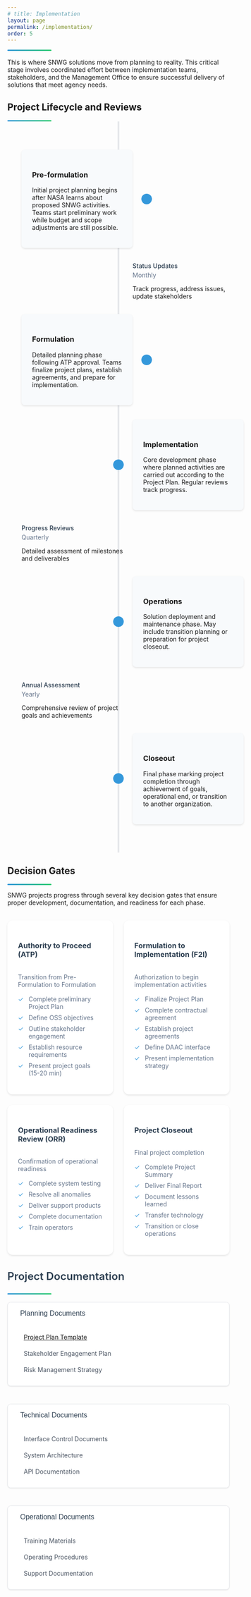 ```yaml
---
# title: Implementation
layout: page
permalink: /implementation/
order: 5
---
```

<div class="header-line"></div>
<br>
This is where SNWG solutions move from planning to reality. This critical stage involves coordinated effort between implementation teams, stakeholders, and the Management Office to ensure successful delivery of solutions that meet agency needs.

## Project Lifecycle and Reviews
<div class="header-line"></div>

<!--Timeline-->
<div class="timeline">
    <!-- PreFormulation -->
    <div class="timeline-item">
        <div class="timeline-dot"></div>
        <div class="timeline-content">
            <h3>Pre-formulation</h3>
            <p>Initial project planning begins after NASA learns about proposed SNWG activities. Teams start preliminary work while budget and scope adjustments are still possible.</p>
        </div>
    </div >
    <!-- Monthly Update-->
    <div class="timeline-item">
        <div class="review-title">Status Updates</div>
        <div class="review-freq">Monthly</div>
            <p>Track progress, address issues, update stakeholders</p>
    </div> 
    <!-- Formulation -->
    <div class="timeline-item">
        <div class="timeline-dot"></div>
        <div class="timeline-content">
            <h3>Formulation</h3>
            <p>Detailed planning phase following ATP approval. Teams finalize project plans, establish agreements, and prepare for implementation.</p>
        </div>
    </div>
    <!-- Implementation -->
    <div class="timeline-item">
        <div class="timeline-dot"></div>
        <div class="timeline-content">
            <h3>Implementation</h3>
            <p>Core development phase where planned activities are carried out according to the Project Plan. Regular reviews track progress.</p>
        </div>
    </div> 
    <!-- Quarterly Review -->
    <div class="timeline-item">
        <div class="review-title">Progress Reviews</div>
        <div class="review-freq">Quarterly</div>
            <p>Detailed assessment of milestones and deliverables</p>
    </div> 
    <!-- Operations -->
    <div class="timeline-item">
        <div class="timeline-dot"></div>
        <div class="timeline-content">
            <h3>Operations</h3>
            <p>Solution deployment and maintenance phase. May include transition planning or preparation for project closeout.</p>
        </div>
    </div>
    <!-- Annual Review -->
    <div class="timeline-item">
        <div class="review-title">Annual Assessment</div>
        <div class="review-freq">Yearly</div>
        <p>Comprehensive review of project goals and achievements</p>
    </div> 
    <!-- Closeout -->
    <div class="timeline-item">
        <div class="timeline-dot"></div>
        <div class="timeline-content">
            <h3>Closeout</h3>
            <p>Final phase marking project completion through achievement of goals, operational end, or transition to another organization.</p>
        </div>
    </div>
    <!-- End All-->
</div>

## Decision Gates
<div class="header-line"></div>

SNWG projects progress through several key decision gates that ensure proper development, documentation, and readiness for each phase.

<div class="decision-gates">
  <div class="gate-card">
    <div class="gate-header">
      <h3>Authority to Proceed (ATP)</h3>
    </div>
    <div class="gate-content">
      <p>Transition from Pre-Formulation to Formulation</p>
      <ul class="checklist">
        <li>Complete preliminary Project Plan</li>
        <li>Define OSS objectives</li>
        <li>Outline stakeholder engagement</li>
        <li>Establish resource requirements</li>
        <li>Present project goals (15-20 min)</li>
      </ul>
    </div>
  </div>

  <div class="gate-card">
    <div class="gate-header">
      <h3>Formulation to Implementation (F2I)</h3>
    </div>
    <div class="gate-content">
      <p>Authorization to begin implementation activities</p>
      <ul class="checklist">
        <li>Finalize Project Plan</li>
        <li>Complete contractual agreement</li>
        <li>Establish project agreements</li>
        <li>Define DAAC interface</li>
        <li>Present implementation strategy</li>
      </ul>
    </div>
  </div>

  <div class="gate-card">
    <div class="gate-header">
      <h3>Operational Readiness Review (ORR)</h3>
    </div>
    <div class="gate-content">
      <p>Confirmation of operational readiness</p>
      <ul class="checklist">
        <li>Complete system testing</li>
        <li>Resolve all anomalies</li>
        <li>Deliver support products</li>
        <li>Complete documentation</li>
        <li>Train operators</li>
      </ul>
    </div>
  </div>

  <div class="gate-card">
    <div class="gate-header">
      <h3>Project Closeout</h3>
    </div>
    <div class="gate-content">
      <p>Final project completion</p>
      <ul class="checklist">
        <li>Complete Project Summary</li>
        <li>Deliver Final Report</li>
        <li>Document lessons learned</li>
        <li>Transfer technology</li>
        <li>Transition or close operations</li>
      </ul>
    </div>
  </div>
</div>

<style>
/* Timeline styles */
.timeline-container {
  margin: 2rem 0;
  padding: 1rem;
}

.timeline {
  position: relative;
  max-width: 1200px;
  margin: 0 auto;
  padding: 2rem 0;
}

.timeline::before {
  content: '';
  position: absolute;
  width: 4px;
  background: var(--timeline-line-color, #e5e7eb);
  top: 0;
  bottom: 0;
  left: 50%;
  transform: translateX(-50%);
}

.timeline-item {
  position: relative;
  margin: 2rem 0;
  width: 50%;
  padding: 0 2rem;
}

.timeline-item:nth-child(odd) {
  left: 0;
}

.timeline-item:nth-child(even) {
  left: 50%;
}

.timeline-dot {
  position: absolute;
  width: 1.5rem;
  height: 1.5rem;
  background: var(--timeline-dot-color, #3498db);
  border-radius: 50%;
  right: -0.75rem;
  top: 50%;
  transform: translateY(-50%);
}

.timeline-item:nth-child(even) .timeline-dot {
  left: -0.75rem;
}

.timeline-content {
  padding: 1.5rem;
  background: var(--timeline-content-bg, #f8fafc);
  border-radius: 0.5rem;
  box-shadow: 0 2px 4px rgba(0,0,0,0.1);
}

/* Decision Gates styles */
.decision-gates {
  display: grid;
  grid-template-columns: repeat(2, 1fr);
  gap: 1.5rem;
  margin: 2rem 0;
}

@media (max-width: 768px) {
  .decision-gates {
    grid-template-columns: 1fr;
  }
}

.gate-card {
  background: var(--gate-card-bg, white);
  border-radius: 0.75rem;
  box-shadow: 0 2px 4px rgba(0,0,0,0.1);
  padding: 1.5rem;
  transition: transform 0.2s ease;
}

.gate-card:hover {
  transform: translateY(-2px);
}

.gate-header {
  display: flex;
  align-items: center;
  gap: 1rem;
  margin-bottom: 1rem;
  color: var(--gate-header-color, #2c3e50);
}

.gate-content {
  color: var(--gate-content-color, #64748b);
}

.checklist {
  list-style: none;
  padding: 0;
  margin: 1rem 0;
}

.checklist li {
  display: flex;
  align-items: flex-start;
  gap: 0.5rem;
  margin-bottom: 0.5rem;
  padding-left: 1.5rem;
  position: relative;
}

.checklist li::before {
  content: '✓';
  position: absolute;
  left: 0;
  color: var(--check-color, #3498db);
}

/* Dark mode support */
[data-theme="dark"] {
  --timeline-line-color: #2d3748;
  --timeline-dot-color: #60a5fa;
  --timeline-content-bg: #1a202c;
  --gate-card-bg: #1a202c;
  --gate-header-color: #e2e8f0;
  --gate-content-color: #a0aec0;
  --check-color: #60a5fa;
}

/* Responsive adjustments */
@media (max-width: 768px) {
  .timeline::before {
    left: 1rem;
  }
  
  .timeline-item {
    width: 100%;
    left: 0 !important;
    padding-left: 3rem;
  }
  
  .timeline-dot {
    left: 0.25rem !important;
  }
}

/* Common styles */
.section-container {
  margin: 2rem 0;
}

/* Co-Design Process Flow */
.flow-diagram {
  display: flex;
  flex-wrap: nowrap;
  padding: 1rem 0;
  margin: 1rem 0;
  gap: 1rem;
}

.flow-step {
  min-width: 200px;
  padding: 1rem;
  background: var(--flow-bg, #f8fafc);
  border-left: 4px solid var(--flow-accent, #3498db);
  position: relative;
}

.flow-step::after {
  content: '→';
  position: absolute;
  right: -1rem;
  top: 50%;
  transform: translateY(-50%);
  color: var(--flow-accent, #3498db);
  font-size: 1.5rem;
}

.flow-step:last-child::after {
  display: none;
}

/* Open Source Requirements Tabs */
.requirements-tabs {
  border: 1px solid var(--border-color, #e5e7eb);
  border-radius: 0.5rem;
  overflow: hidden;
}

.tab-header {
  display: flex;
  border-bottom: 1px solid var(--border-color, #e5e7eb);
}

.tab-button {
  padding: 1rem;
  border: none;
  background: none;
  cursor: pointer;
  flex: 1;
  font-weight: 500;
}

.tab-button.active {
  background: var(--tab-active-bg, #3498db);
  color: white;
}

.tab-content {
  padding: 1.5rem;
}

/* Documentation Tree */
.doc-tree {
  margin: 1rem 0;
  padding-left: 1rem;
}

.doc-category {
  margin-bottom: 1.5rem;
}

.doc-category h4 {
  color: var(--heading-color, #2c3e50);
  margin-bottom: 0.5rem;
  display: flex;
  align-items: center;
  gap: 0.5rem;
}

.doc-category h4::before {
  content: '📁';
}

.doc-list {
  margin-left: 1.5rem;
  list-style: none;
}

.doc-list li {
  margin: 0.5rem 0;
  padding-left: 1.5rem;
  position: relative;
}

.doc-list li::before {
  content: '📄';
  position: absolute;
  left: 0;
}

/* Review Timeline */
.review-timeline {
  position: relative;
  padding-left: 2rem;
  margin: 1rem 0;
}

.review-timeline::before {
  content: '';
  position: absolute;
  left: 0;
  top: 0;
  bottom: 0;
  width: 2px;
  background: var(--timeline-line, #e5e7eb);
}

.review-item {
  position: relative;
  margin-bottom: 1.5rem;
  padding-bottom: 1rem;
}

.review-item::before {
  content: '';
  position: absolute;
  width: 1rem;
  height: 1rem;
  border-radius: 50%;
  background: var(--timeline-dot, #3498db);
  left: -2.5rem;
  top: 0.25rem;
}

.review-title {
  font-weight: 500;
  color: var(--heading-color, #2c3e50);
  margin-bottom: 0.25rem;
}

.review-freq {
  font-size: 0.875rem;
  color: var(--text-muted, #64748b);
}

/* Dark mode support */
[data-theme="dark"] {
  --flow-bg: #1a202c;
  --flow-accent: #60a5fa;
  --border-color: #2d3748;
  --tab-active-bg: #60a5fa;
  --heading-color: #e2e8f0;
  --timeline-line: #2d3748;
  --timeline-dot: #60a5fa;
  --text-muted: #a0aec0;
}
</style>

<div class="documentation-container">
  <h2 class="doc-title">Project Documentation</h2>
  <div class="header-line"></div>
  <br>
  
  <div class="doc-section">
    <div class="doc-category">
      <button class="doc-toggle active" onclick="toggleSection(this)">
        <i class="fas fa-folder"></i>
        <span>Planning Documents</span>
        <i class="fas fa-chevron-down"></i>
      </button>
      <div class="doc-content show">
        <div class="doc-item">
          <i class="fas fa-file-alt"></i>
          <span><a href="https://docs.google.com/document/d/1hfbKXOta7htTs1RDtvpAXxBwu6QxuqnndGXOMkyM-UQ/edit?usp=drive_link">Project Plan Template</a></span>
        </div>
        <div class="doc-item">
          <i class="fas fa-file-alt"></i>
          <span>Stakeholder Engagement Plan</span>
        </div>
        <div class="doc-item">
          <i class="fas fa-file-alt"></i>
          <span>Risk Management Strategy</span>
        </div>
      </div>
    </div>
    <div class="doc-category">
      <button class="doc-toggle active" onclick="toggleSection(this)">
        <i class="fas fa-folder"></i>
        <span>Technical Documents</span>
        <i class="fas fa-chevron-down"></i>
      </button>
      <div class="doc-content show">
        <div class="doc-item">
          <i class="fas fa-file-alt"></i>
          <span>Interface Control Documents</span>
        </div>
        <div class="doc-item">
          <i class="fas fa-file-alt"></i>
          <span>System Architecture</span>
        </div>
        <div class="doc-item">
          <i class="fas fa-file-alt"></i>
          <span>API Documentation</span>
        </div>
      </div>
    </div>
    <div class="doc-category">
      <button class="doc-toggle active" onclick="toggleSection(this)">
        <i class="fas fa-folder"></i>
        <span>Operational Documents</span>
        <i class="fas fa-chevron-down"></i>
      </button>
      <div class="doc-content show">
        <div class="doc-item">
          <i class="fas fa-file-alt"></i>
          <span>Training Materials</span>
        </div>
        <div class="doc-item">
          <i class="fas fa-file-alt"></i>
          <span>Operating Procedures</span>
        </div>
        <div class="doc-item">
          <i class="fas fa-file-alt"></i>
          <span>Support Documentation</span>
        </div>
      </div>
    </div>
  </div>
</div>

<style>
.documentation-container {
  max-width: 800px;
  margin: 2rem auto;
  font-family: -apple-system, BlinkMacSystemFont, "Segoe UI", Roboto, sans-serif;
}

.doc-title {
  color: #2c3e50;
  font-size: 1.5rem;
  font-weight: 600;
  margin-bottom: 1.5rem;
}

.doc-section {
  display: flex;
  flex-direction: column;
  gap: 1rem;
}

.doc-category {
  background: white;
  border: 1px solid #e5e7eb;
  border-radius: 0.5rem;
  overflow: hidden;
  box-shadow: 0 1px 3px rgba(0, 0, 0, 0.1);
}

.doc-toggle {
  width: 100%;
  display: flex;
  align-items: center;
  padding: 1rem;
  background: white;
  border: none;
  cursor: pointer;
  font-size: 1rem;
  color: #2c3e50;
  transition: background-color 0.2s;
}

.doc-toggle:hover {
  background-color: #f8fafc;
}

.doc-toggle i {
  margin-right: 0.75rem;
  color: #4682B4;
}

.doc-toggle .fa-chevron-down {
  margin-left: auto;
  transition: transform 0.2s;
}

.doc-toggle:not(.active) .fa-chevron-down {
  transform: rotate(-90deg);
}

.doc-content {
  display: none;
  padding: 0.5rem 1rem 1rem;
  background-color: white;
}

.doc-content.show {
  display: block;
}

.doc-item {
  display: flex;
  align-items: center;
  padding: 0.5rem;
  margin: 0.25rem 0;
  border-radius: 0.25rem;
  transition: background-color 0.2s;
}

.doc-item:hover {
  background-color: #f8fafc;
}

.doc-item i {
  margin-right: 0.75rem;
  color: #94a3b8;
  font-size: 0.875rem;
}

.doc-item span {
  color: #4b5563;
  font-size: 0.875rem;
}

@media (max-width: 640px) {
  .documentation-container {
    margin: 1rem;
  }
  
  .doc-toggle {
    padding: 0.75rem;
  }
}

.header-line {
    height: 3px;
    background: linear-gradient(to right, #3498db, #2ecc71);
    margin-top: 0.5rem;
    border-radius: 2px;
    width: 100px;
}
</style>

<script>
function toggleSection(button) {
  button.classList.toggle('active');
  const content = button.nextElementSibling;
  content.classList.toggle('show');
}
</script>

